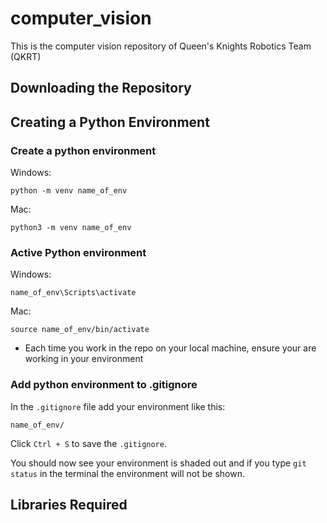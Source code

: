 # computer_vision
This is the computer vision repository of Queen's Knights Robotics Team (QKRT)

## Downloading the Repository

## Creating a Python Environment 
### Create a python environment
Windows:
```
python -m venv name_of_env 
```
Mac: 
```
python3 -m venv name_of_env
```

### Active Python environment
Windows:
```
name_of_env\Scripts\activate
```
Mac: 
```
source name_of_env/bin/activate
```
* Each time you work in the repo on your local machine, ensure your are working in your environment

### Add python environment to .gitignore
In the `.gitignore` file add your environment like this:
```
name_of_env/
```
Click `Ctrl + S` to save the `.gitignore`.

You should now see your environment is shaded out and if you type `git status` in the terminal the environment will not be shown.


## Libraries Required 